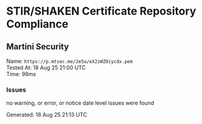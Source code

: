 # STIR/SHAKEN Certificate Repository Compliance

## Martini Security

Name: `https://p.mtsec.me/2e5a/eX2zWZ0iycdx.pem`\
Tested At: 18 Aug 25 21:00 UTC\
Time: 98ms

### Issues

no warning, or error, or notice date level issues were found

Generated: 18 Aug 25 21:13 UTC